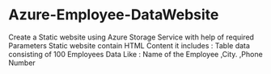 # Azure-Employee-DataWebsite
Create a Static website using Azure Storage Service with help of required Parameters  Static website  contain HTML Content it includes :  Table data consisting of 100 Employees  Data Like :  Name of the Employee ,City. ,Phone Number

